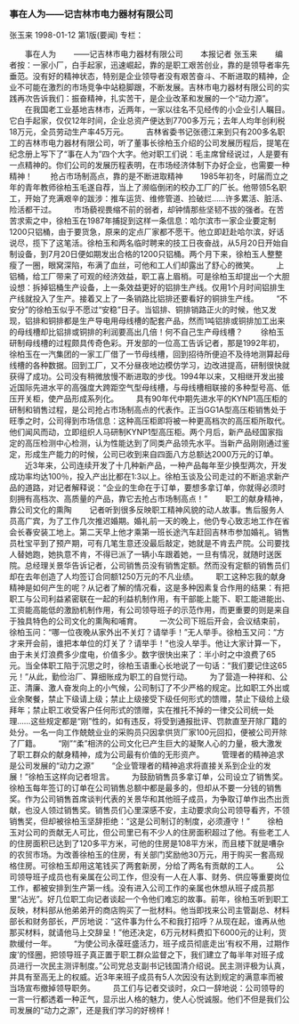 ### 事在人为——记吉林市电力器材有限公司
张玉来
1998-01-12
第1版(要闻)
专栏：

　　事在人为
　　——记吉林市电力器材有限公司
　　本报记者  张玉来
　　编者按：一家小厂，白手起家，迅速崛起，靠的是职工艰苦创业，靠的是领导者率先垂范。没有好的精神状态，特别是企业领导者没有艰苦奋斗、不断进取的精神，企业不可能在激烈的市场竞争中站稳脚跟，不断发展。吉林市电力器材有限公司的实践再次告诉我们：振奋精神，扎实苦干，是企业改革和发展的一个“动力源”。
　　在我国老工业基地吉林市，近两年，一家以往名不见经传的小企业引人瞩目。它白手起家，仅仅12年时间，企业总资产便达到7700多万元；去年人均年创利税18万元，全员劳动生产率45万元。
　　吉林省委书记张德江来到只有200多名职工的吉林市电力器材有限公司，听了董事长徐柏玉介绍的公司发展历程后，提笔在纪念册上写下了“事在人为”四个大字。他对职工们说：毛主席曾经说过，人是要有一点精神的。你们公司的发展历程表明，在市场经济体制下办好企业，也需要一种精神！
　　抢占市场制高点，靠的是不断进取精神
　　1985年初冬，时届而立之年的青年教师徐柏玉毛遂自荐，当上了濒临倒闭的校办工厂的厂长。他带领5名职工，开始了充满艰辛的跋涉：推车运货、维修管道、捡破烂……许多累活、脏活、险活都干过。
　　市场藐视畏缩不前的弱者，却钟情那些坚韧不拔的强者。在苦苦求索之中，徐柏玉在1987年捕捉到这样一条信息：哈尔滨市一家企业要定制1200只铝桶，由于要货急，原来的定点厂家都不愿干。他立即赶赴哈尔滨，好话说尽，揽下了这笔活。徐柏玉和两名临时聘来的技工日夜奋战，从5月20日开始自制设备，到7月20日便如期发出合格的1200只铝桶。两个月下来，徐柏玉人整整瘦了一圈，眼窝深陷，布满了血丝，可他和工人们却露出了舒心的微笑。
　　上铝桶，给工厂带来了可观的经济效益，职工喜上眉梢。可是徐柏玉却提出一个大胆设想：拆掉铝桶生产设备，上一条效益更好的铝排生产线。仅用1个月时间铝排生产线就投入了生产。接着又上了一条销路比铝排还要看好的铜排生产线。
　　“不安分”的徐柏玉似乎不愿过“安稳”日子。当铝排、铜排销路正火的时候，他又发现，铝排和铜排都是生产导电用母线槽的配套产品，然而1吨铝排或铜排加工出来的母线槽却比铝排或铜排的利润要高出几倍！何不自己生产母线槽？
　　徐柏玉研制母线槽的过程颇具传奇色彩。开发部的一位高工告诉记者，那是1992年初，徐柏玉在一汽集团的一家工厂借了一节母线槽，回到招待所便迫不及待地测算起母线槽的各种数据。回到工厂，又不分昼夜地边模仿学习，边改进提高，研制很快就获得了成功。公司没有稍微放慢不断进取的步伐。1994年以来，又相继开发出接近国际先进水平的高强度大跨距空气型母线槽，与母线槽相联接的多种型号高、低压开关柜，使产品形成系列化。
　　具有90年代中期先进水平的KYNP1高压柜的研制和销售过程，是公司抢占市场制高点的代表作。正当GG1A型高压柜销售处于旺季之时，公司得到市场信息：这种高压柜即将被一种更高档次的高压柜所取代。他们闻风而动，立即组织人马研制KYNP1型高压柜。两个月后，新产品经国家指定的高压检测中心检测，认为性能达到了同类产品领先水平。当新产品刚刚通过鉴定，形成生产能力的时候，公司已收到来自四面八方总额达2000万元的订单。
　　近3年来，公司连续开发了十几种新产品，一种产品每年至少换型两次，开发成功率均达100％，投入产出比都在1∶3以上。徐柏玉谈及公司走过的不断追求新产品的道路，对记者解释说：“企业的生命在于订单，要想多拿订单，你就得必须时刻拥有高档次、高质量的产品，靠它去抢占市场制高点！”
　　职工的献身精神，靠公司文化的熏陶
　　记者听到很多反映职工精神风貌的动人故事。售后服务人员高广宾，为了工作几次推迟婚期。婚礼前一天的晚上，他仍专心致志地工作在省会长春安装工地上。第二天早上他才乘第一班长途汽车赶回吉林市参加婚礼。销售员杜宝平到了预产期，可有几笔生意还没最后敲定，她就是不肯去产院。公司要找人替她跑，她执意不肯，不得已派了一辆小车跟着她，一旦有情况，就随时送医院。总经理关景华告诉记者，公司销售员没有销售定额。然而没有定额的销售员们却在去年创造了人均签订合同额1250万元的不凡业绩。
　　职工这种忘我的献身精神是如何产生的呢？从记者了解的情况看，这是多种因素复合作用的结果：有把职工与公司利益紧密联在一起的利益机制作用，有干部能上能下、职工能进能出、工资能高能低的激励机制作用，有公司领导班子的示范作用，而更重要的则是来自于独具特色的公司文化的熏陶和哺育。
　　一次公司下班后开会，会议结束前，徐柏玉问：“哪一位夜晚从家外出不关灯？请举手！”无人举手。徐柏玉又问：“方才来开会前，谁把本单位的灯关了？请举手！”也没人举手。他让大家计算一下，由于未关灯浪费多少度电，价值多少。数字很快出来了：半小时之中浪费了65元。当全体职工陷于沉思之时，徐柏玉语重心长地说了一句话：“我们要记住这65元！”从此，勤俭治厂、算细账成为职工的自觉行动。
　　为了营造一种祥和、公正、清廉、激人奋发向上的小气候，公司制订了不少严格的规定。比如职工外出或业余聚餐，禁止下级请上级；禁止上级接受下级任何形式的馈赠，禁止下级给上级拜年；禁止职工收受客户任何形式的馈赠，实在推托不掉的一律交公司统一处理……这些规定都是“刚”性的，如有违反，将受到通报批评、罚款直至开除厂籍的处分。一名一向工作兢兢业业的采购员只因拿供货厂家100元回扣，便被公司开除了厂籍。
　　“刚”“柔”相济的公司文化已产生巨大的凝聚人心的力量，极大激发了职工群众的献身精神，成为公司最有价值的无形资产。
　　管理者的精神追求是公司发展的“动力之源”
　　“企业管理者的精神追求将直接关系到企业的发展！”徐柏玉这样向记者坦言。
　　为鼓励销售员多拿订单，公司设立了销售奖。徐柏玉每年签订的订单在公司销售总额中都是最多的，但却从不要一分钱的销售奖。作为公司销售首席谈判代表的关景华和其他班子成员，为争取订单作出杰出贡献，也没人领过销售奖。销售员们心里深感不安，主动要求向公司领导看齐，不领销售奖，但却被徐柏玉坚辞拒绝：“这是公司制订的制度，必须遵守！”
　　徐柏玉对公司的贡献无人可比，但公司里已有不少人的住房面积超过了他。有些老工人的住房面积已达到了120多平方米，可他的住房是108平方米，而且楼下就是嘈杂的农贸市场。为改善徐柏玉的住房，有关部门奖励他30万元，用于购买一套高规格住房。可徐柏玉却用这笔钱买了两套新房，分给了两名有贡献的工人。
　　公司领导班子成员也有亲属在公司工作，但没有一人在人事、财务、供应等重要岗位工作，都被安排到生产第一线。没有进入公司工作的亲属也休想从班子成员那里“沾光”。好几位职工向记者谈起一个令他们难忘的故事。前年，徐柏玉听到职工反映，材料部从他弟弟开的商店购买了一批材料。他当即找来公司主管副总、材料部长和财务部长，严厉地说：“这件事为什么不和我打招呼？从现在起，谁再从他那买材料，就请他马上交辞呈！”他还决定，6万元材料费扣下6000元的让利，货款缓付一年。
　　“为使公司永葆旺盛活力，班子成员彻底走出‘有权不用，过期作废’的怪圈，把领导班子真正置于职工群众监督之下，我们建立了每半年对班子成员进行一次民主测评制度。”公司党总支副书记钱国清介绍说。民主测评极为认真，并具有至高无上的权威。近3年来班子成员有5人次因没有达到规定的满意率而被当场宣布撤掉领导职务。
　　员工们与记者交谈时，众口一辞地说：公司领导的一言一行都透着一种正气，显示出人格的魅力，使人心悦诚服。他们不但是我们公司发展的“动力之源”，还是我们学习的好榜样！
